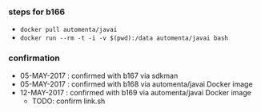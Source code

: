 
### steps for b166

* `docker pull automenta/javai`
* `docker run --rm -t -i -v $(pwd):/data automenta/javai bash`

### confirmation

*  05-MAY-2017 : confirmed with b167 via sdkman
*  05-MAY-2017 : confirmed with b168 via automenta/javai Docker image
*  12-MAY-2017 : confirmed with b169 via automenta/javai Docker image
    * TODO: confirm link.sh

